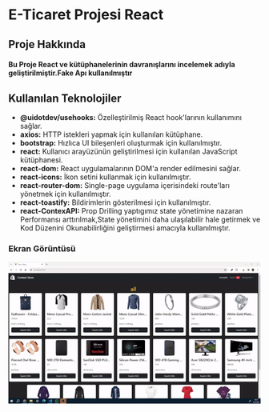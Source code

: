 
# E-Ticaret Projesi React


## Proje Hakkında

<h4>Bu Proje React ve kütüphanelerinin davranışlarını incelemek adıyla geliştirilmiştir.Fake Apı kullanılmıştır </h4>


## Kullanılan Teknolojiler

- **@uidotdev/usehooks:** Özelleştirilmiş React hook'larının kullanımını sağlar.
- **axios:** HTTP istekleri yapmak için kullanılan kütüphane.
- **bootstrap:** Hızlıca UI bileşenleri oluşturmak için kullanılmıştır.
- **react:** Kullanıcı arayüzünün geliştirilmesi için kullanılan JavaScript kütüphanesi.
- **react-dom:** React uygulamalarının DOM'a render edilmesini sağlar.
- **react-icons:** İkon setini kullanmak için kullanılmıştır.
- **react-router-dom:** Single-page uygulama içerisindeki route'ları yönetmek için kullanılmıştır.
- **react-toastify:** Bildirimlerin gösterilmesi için kullanılmıştır.
- **react-ContexAPI:** Prop Drilling yaptıgımız state yönetimine nazaran Performansı arttırılmak,State yönetimini daha ulaşılabilir hale getirmek ve Kod Düzenini Okunabilirliğini geliştirmesi amacıyla kullanılmıştır. 

### Ekran Görüntüsü

![](public/e-storereact.gif)
